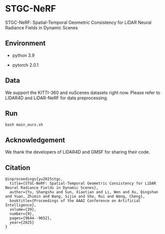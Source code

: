 # STGC-NeRF
STGC-NeRF: Spatial-Temporal Geometric Consistency for LiDAR Neural Radiance Fields in Dynamic Scenes

## Environment

- python 3.9

- pytorch 2.0.1


## Data

We support the KITTI-360 and nuScenes datasets right now. Please refer to LIDAR4D and LiDAR-NeRF for data preprocessing.

## Run

```
bash main_ours.sh
```

## Acknowledgement

We thank the developers of LiDAR4D and GMSF for sharing their code.

## Citation

```
@inproceedings{yu2025stgc,
  title={STGC-NeRF: Spatial-Temporal Geometric Consistency for LiDAR Neural Radiance Fields in Dynamic Scenes},
  author={Yu, Shangshu and Sun, Xiaotian and Li, Wen and Xu, Qingshan and Yuan, Zhimin and Wang, Sijie and She, Rui and Wang, Cheng},
  booktitle={Proceedings of the AAAI Conference on Artificial Intelligence},
  volume={39},
  number={9},
  pages={9644--9652},
  year={2025}
}
```
